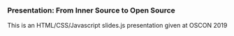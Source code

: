 ### Presentation: From Inner Source to Open Source

This is an HTML/CSS/Javascript slides.js presentation given at OSCON 2019
